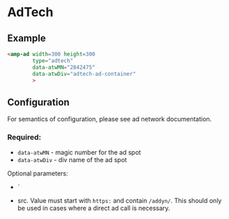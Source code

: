 <!---
Copyright 2015 The AMP HTML Authors. All Rights Reserved.

Licensed under the Apache License, Version 2.0 (the "License");
you may not use this file except in compliance with the License.
You may obtain a copy of the License at

      http://www.apache.org/licenses/LICENSE-2.0

Unless required by applicable law or agreed to in writing, software
distributed under the License is distributed on an "AS-IS" BASIS,
WITHOUT WARRANTIES OR CONDITIONS OF ANY KIND, either express or implied.
See the License for the specific language governing permissions and
limitations under the License.
-->

# AdTech

## Example

```html
<amp-ad width=300 height=300
        type="adtech"
        data-atwMN="2842475"
        data-atwDiv="adtech-ad-container"
        >
```

## Configuration

For semantics of configuration, please see ad network documentation.

### Required:
* `data-atwMN` - magic number for the ad spot
* `data-atwDiv` - div name of the ad spot

Optional parameters:
* `

- src. Value must start with `https:` and contain `/addyn/`.  This should only be used in cases where a direct ad call is necessary.

